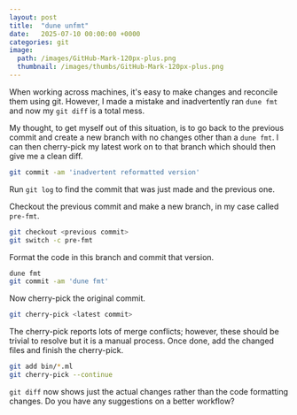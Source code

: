 ```yaml
---
layout: post
title:  "dune unfmt"
date:   2025-07-10 00:00:00 +0000
categories: git
image:
  path: /images/GitHub-Mark-120px-plus.png
  thumbnail: /images/thumbs/GitHub-Mark-120px-plus.png
---
```


When working across machines, it's easy to make changes and reconcile them using git. However, I made a mistake and inadvertently ran `dune fmt` and now my `git diff` is a total mess.

My thought, to get myself out of this situation, is to go back to the previous commit and create a new branch with no changes other than a `dune fmt`. I can then cherry-pick my latest work on to that branch which should then give me a clean diff.

```sh
git commit -am 'inadvertent reformatted version'
```

Run `git log` to find the commit that was just made and the previous one.

Checkout the previous commit and make a new branch, in my case called `pre-fmt`.

```sh
git checkout <previous commit>
git switch -c pre-fmt
```

Format the code in this branch and commit that version.

```sh
dune fmt
git commit -am 'dune fmt'
```

Now cherry-pick the original commit.

```sh
git cherry-pick <latest commit>
```

The cherry-pick reports lots of merge conflicts; however, these should be trivial to resolve but it is a manual process. Once done, add the changed files and finish the cherry-pick.

```sh
git add bin/*.ml
git cherry-pick --continue
```

`git diff` now shows just the actual changes rather than the code formatting changes. Do you have any suggestions on a better workflow?
